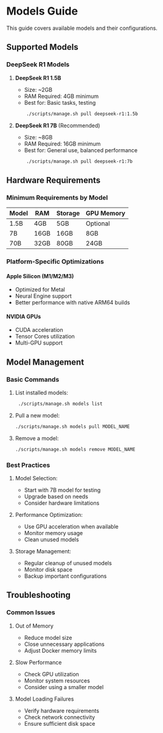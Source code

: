 # Models Guide

This guide covers available models and their configurations.

## Supported Models

### DeepSeek R1 Models

1. **DeepSeek R1 1.5B**
	- Size: ~2GB
	- RAM Required: 4GB minimum
    - Best for: Basic tasks, testing
	```bash
        ./scripts/manage.sh pull deepseek-r1:1.5b
	```

2. **DeepSeek R1 7B** (Recommended)
	- Size: ~8GB
	- RAM Required: 16GB minimum
	- Best for: General use, balanced performance
   ```bash
	   ./scripts/manage.sh pull deepseek-r1:7b
   ```


## Hardware Requirements

### Minimum Requirements by Model

| Model | RAM | Storage | GPU Memory |
|-------|-----|---------|------------|
| 1.5B  | 4GB | 5GB    | Optional   |
| 7B    | 16GB| 16GB   | 8GB        |
| 70B   | 32GB| 80GB   | 24GB       |

### Platform-Specific Optimizations

#### Apple Silicon (M1/M2/M3)
- Optimized for Metal
- Neural Engine support
- Better performance with native ARM64 builds

#### NVIDIA GPUs
- CUDA acceleration
- Tensor Cores utilization
- Multi-GPU support

## Model Management

### Basic Commands

1. List installed models:
   ```bash
    ./scripts/manage.sh models list
   ```
2. Pull a new model:
	```bash 
    ./scripts/manage.sh models pull MODEL_NAME
    ```

3. Remove a model:
   ```bash 
   ./scripts/manage.sh models remove MODEL_NAME
   ```


### Best Practices

1. Model Selection:
	- Start with 7B model for testing
	- Upgrade based on needs
	- Consider hardware limitations

2. Performance Optimization:
	- Use GPU acceleration when available
	- Monitor memory usage
	- Clean unused models

3. Storage Management:
	- Regular cleanup of unused models
	- Monitor disk space
	- Backup important configurations

## Troubleshooting

### Common Issues

1. Out of Memory
	- Reduce model size
	- Close unnecessary applications
	- Adjust Docker memory limits

2. Slow Performance
	- Check GPU utilization
	- Monitor system resources
	- Consider using a smaller model

3. Model Loading Failures
	- Verify hardware requirements
	- Check network connectivity
	- Ensure sufficient disk space